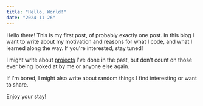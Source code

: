 ```yaml
---
title: "Hello, World!"
date: "2024-11-26"
---
```


Hello there! This is my first post, of probably exactly one post. In this blog I want to write about my motivation and
reasons for what I code,
and what I learned along the way. If you're interested, stay tuned!

I might write about [projects](/projects) I've done in the past, but don't count on those ever being looked at by me or
anyone else again.

If I'm bored, I might also write about random things I find interesting or want to share.

Enjoy your stay!